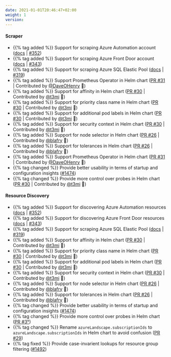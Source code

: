 ```yaml
---
date: 2021-01-01T20:46:47+02:00
weight: 1
version:
---
```


#### Scraper

- {{% tag added %}} Support for scraping Azure Automation account ([docs](https://promitor.io/configuration/v2.x/metrics/automation-account)
 | [#352](https://github.com/tomkerkhove/promitor/issues/352))
- {{% tag added %}} Support for scraping Azure Front Door account ([docs](https://promitor.io/configuration/v2.x/metrics/front-door)
 | [#343](https://github.com/tomkerkhove/promitor/issues/343))
- {{% tag added %}} Support for scraping Azure SQL Elastic Pool ([docs](https://promitor.io/configuration/v2.x/metrics/sql-elastic-pool)
 | [#319](https://github.com/tomkerkhove/promitor/issues/319))
- {{% tag added %}} Support Prometheus Operator in Helm chart ([PR #31](https://github.com/promitor/charts/pull/31)
 | Contributed  by [@DaveOHenry](https://github.com/DaveOHenry) 🎉)
- {{% tag added %}} Support for affinity in Helm chart ([PR #30](https://github.com/promitor/charts/pull/30)
 | Contributed  by [@t3mi](https://github.com/t3mi) 🎉)
- {{% tag added %}} Support for priority class name in Helm chart ([PR #30](https://github.com/promitor/charts/pull/30)
 | Contributed  by [@t3mi](https://github.com/t3mi) 🎉)
- {{% tag added %}} Support for additional pod labels in Helm chart ([PR #30](https://github.com/promitor/charts/pull/30)
 | Contributed  by [@t3mi](https://github.com/t3mi) 🎉)
- {{% tag added %}} Support for security context in Helm chart ([PR #30](https://github.com/promitor/charts/pull/30)
 | Contributed  by [@t3mi](https://github.com/t3mi) 🎉)
- {{% tag added %}} Support for node selector in Helm chart ([PR #26](https://github.com/promitor/charts/pull/26)
 | Contributed by [@blafry](https://github.com/blafry) 🎉)
- {{% tag added %}} Support for tolerances in Helm chart ([PR #26](https://github.com/promitor/charts/pull/26)
 | Contributed by [@blafry](https://github.com/blafry) 🎉)
- {{% tag added %}} Support Prometheus Operator in Helm chart ([PR #31](https://github.com/promitor/charts/pull/31)
 | Contributed by [@DaveOHenry](https://github.com/DaveOHenry) 🎉)
- {{% tag changed %}} Provide better usability in terms of startup and configuration insights ([#1474](https://github.com/tomkerkhove/promitor/issues/1474))
- {{% tag changed %}} Provide more control over probes in Helm chart ([PR #30](https://github.com/promitor/charts/pull/30)
 | Contributed  by [@t3mi](https://github.com/t3mi) 🎉)

#### Resource Discovery

- {{% tag added %}} Support for discovering Azure Automation resources ([docs](https://promitor.io/configuration/v2.x/metrics/automation-account)
 | [#352](https://github.com/tomkerkhove/promitor/issues/352))
- {{% tag added %}} Support for discovering Azure Front Door resources ([docs](https://promitor.io/configuration/v2.x/metrics/front-door)
 | [#343](https://github.com/tomkerkhove/promitor/issues/343))
- {{% tag added %}} Support for scraping Azure SQL Elastic Pool ([docs](https://promitor.io/configuration/v2.x/metrics/sql-elastic-pool)
 | [#319](https://github.com/tomkerkhove/promitor/issues/319))
- {{% tag added %}} Support for affinity in Helm chart ([PR #30](https://github.com/promitor/charts/pull/30)
 | Contributed by [@t3mi](https://github.com/t3mi) 🎉)
- {{% tag added %}} Support for priority class name in Helm chart ([PR #30](https://github.com/promitor/charts/pull/30)
 | Contributed by [@t3mi](https://github.com/t3mi) 🎉)
- {{% tag added %}} Support for additional pod labels in Helm chart ([PR #30](https://github.com/promitor/charts/pull/30)
 | Contributed by [@t3mi](https://github.com/t3mi) 🎉)
- {{% tag added %}} Support for security context in Helm chart ([PR #30](https://github.com/promitor/charts/pull/30)
 | Contributed by [@t3mi](https://github.com/t3mi) 🎉)
- {{% tag added %}} Support for node selector in Helm chart ([PR #26](https://github.com/promitor/charts/pull/26)
 | Contributed by [@blafry](https://github.com/blafry) 🎉)
- {{% tag added %}} Support for tolerances in Helm chart ([PR #26](https://github.com/promitor/charts/pull/26)
 | Contributed by [@blafry](https://github.com/blafry) 🎉)
- {{% tag changed %}} Provide better usability in terms of startup and configuration insights ([#1474](https://github.com/tomkerkhove/promitor/issues/1474))
- {{% tag changed %}} Provide more control over probes in Helm chart ([PR #3°](https://github.com/promitor/charts/pull/30))
- {{% tag changed %}} Rename `azureLandscape.subscriptionIds` to `azureLandscape.subscriptionIds` in Helm chart to avoid
 confusion ([PR #29](https://github.com/promitor/charts/pull/29))
- {{% tag fixed %}} Provide case-invarient lookups for resource group filtering ([#1492](https://github.com/tomkerkhove/promitor/issues/1492))

